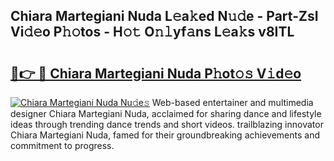 ## Chiara Martegiani Nuda L𝚎a𝚔ed N𝚞𝚍e - Part-ZsI Vi𝚍𝚎o P𝚑𝚘tos - H𝚘𝚝 O𝚗𝚕yf𝚊ns L𝚎a𝚔s v8ITL

# <h2><a href="http://kf0xmgw.oniu.top/?m=Chiara+Martegiani+Nuda">🔗👉 🔴 Chiara Martegiani Nuda P𝚑ot𝚘𝚜 V𝚒d𝚎o</a></h2>

[![Chiara Martegiani Nuda Nu𝚍e𝚜](https://i.imgur.com/0qMVB7G.gif)](http://kf0xmgw.oniu.top/?m=Chiara+Martegiani+Nuda)
Web-based entertainer and multimedia designer Chiara Martegiani Nuda, acclaimed for sharing dance and lifestyle ideas through trending dance trends and short videos. trailblazing innovator Chiara Martegiani Nuda, famed for their groundbreaking achievements and commitment to progress.  
